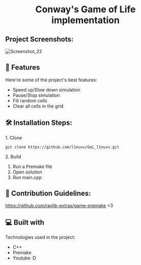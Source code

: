 <h1 align="center" id="title">Conway's Game of Life implementation</h1>

<h2>Project Screenshots:</h2>

![Screenshot_22](https://github.com/user-attachments/assets/254fa85d-f9bf-40fc-bbdb-1aa527000efe)

  
  
<h2>🧐 Features</h2>

Here're some of the project's best features:

*   Speed up/Slow down simulation
*   Pause/Stop simulation
*   Fill random cells
*   Clear all cells in the grid

<h2>🛠️ Installation Steps:</h2>

<p>1. Clone</p>

```
git clone https://github.com/l1nuvv/GoL_l1nuvv.git
```

<p>2. Build</p>

1. Run a Premake file
2. Open solution
3. Run main.cpp

<h2>🍰 Contribution Guidelines:</h2>

https://github.com/raylib-extras/game-premake <3

  
  
<h2>💻 Built with</h2>

Technologies used in the project:

*   C++
*   Premake
*   Youtube :D
